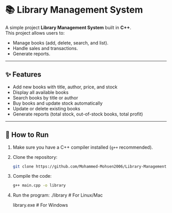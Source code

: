 # 📚 Library Management System

A simple project **Library Management System** built in **C++**.  
This project allows users to:

- Manage books (add, delete, search, and list).
- Handle sales and transactions.
- Generate reports.
---

## ✨ Features
- Add new books with title, author, price, and stock
- Display all available books
- Search books by title or author
- Buy books and update stock automatically
- Update or delete existing books
- Generate reports (total stock, out-of-stock books, total profit)
---

## 🚀 How to Run

1. Make sure you have a C++ compiler installed (`g++` recommended).
2. Clone the repository:
   ```bash
   git clone https://github.com/Mohammed-Mohsen2006/Library-Management-System.git
3. Compile the code:
   ```bash
   g++ main.cpp -o library
4. Run the program:
   ./library    # For Linux/Mac
   
   library.exe  # For Windows
